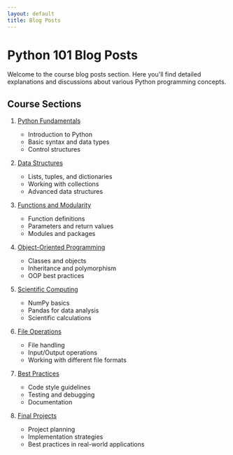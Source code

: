 ```yaml
---
layout: default
title: Blog Posts
---
```


# Python 101 Blog Posts

Welcome to the course blog posts section. Here you'll find detailed explanations and discussions about various Python programming concepts.

## Course Sections

1. [Python Fundamentals](section1_fundamentals_blog.md)
   - Introduction to Python
   - Basic syntax and data types
   - Control structures

2. [Data Structures](section2_data_structures_blog.md)
   - Lists, tuples, and dictionaries
   - Working with collections
   - Advanced data structures

3. [Functions and Modularity](section3_functions_modularity_blog.md)
   - Function definitions
   - Parameters and return values
   - Modules and packages

4. [Object-Oriented Programming](section4_oop_blog.md)
   - Classes and objects
   - Inheritance and polymorphism
   - OOP best practices

5. [Scientific Computing](section5_scientific_computing_blog.md)
   - NumPy basics
   - Pandas for data analysis
   - Scientific calculations

6. [File Operations](section6_file_operations_blog.md)
   - File handling
   - Input/Output operations
   - Working with different file formats

7. [Best Practices](section7_best_practices_blog.md)
   - Code style guidelines
   - Testing and debugging
   - Documentation

8. [Final Projects](section8_final_projects_blog.md)
   - Project planning
   - Implementation strategies
   - Best practices in real-world applications